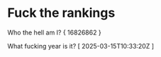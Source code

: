 # Fuck the rankings

Who the hell am I?
{ 16826862 }

What fucking year is it?
[ 2025-03-15T10:33:20Z ]
